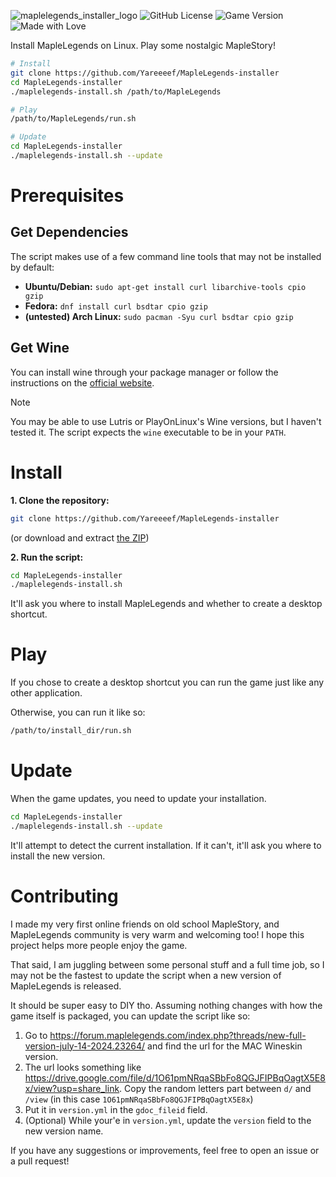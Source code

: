 ![maplelegends_installer_logo](https://github.com/user-attachments/assets/42a7a201-8732-45cf-bfcb-0ce4c96cdbff)
![GitHub License](https://img.shields.io/github/license/Yareeeef/MapleLegends-installer) ![Game Version](https://img.shields.io/badge/dynamic/yaml?url=https%3A%2F%2Fraw.githubusercontent.com%2FYareeeef%2FMapleLegends-installer%2Fmain%2Fversion.yml&query=%24.version&label=game%20version) ![Made with Love](https://img.shields.io/badge/made_with-%E2%9D%A4%EF%B8%8F-red)


Install MapleLegends on Linux. Play some nostalgic MapleStory!

```sh
# Install
git clone https://github.com/Yareeeef/MapleLegends-installer
cd MapleLegends-installer
./maplelegends-install.sh /path/to/MapleLegends

# Play
/path/to/MapleLegends/run.sh

# Update
cd MapleLegends-installer
./maplelegends-install.sh --update
```

# Prerequisites

## Get Dependencies

The script makes use of a few command line tools that may not be installed by default:

- __Ubuntu/Debian:__ `sudo apt-get install curl libarchive-tools cpio gzip`
- __Fedora:__ `dnf install curl bsdtar cpio gzip`
- __(untested) Arch Linux:__ `sudo pacman -Syu curl bsdtar cpio gzip`

## Get Wine

You can install wine through your package manager or follow the instructions on the [official website](https://wiki.winehq.org/Download).

> [!NOTE]
> You may be able to use Lutris or PlayOnLinux's Wine versions, but I haven't tested it. The script expects the `wine` executable to be in your `PATH`.

# Install

__1. Clone the repository:__
```sh
git clone https://github.com/Yareeeef/MapleLegends-installer
```
(or download and extract [the ZIP](https://github.com/Yareeeef/MapleLegends-installer/archive/refs/heads/main.zip))

__2. Run the script:__
```sh
cd MapleLegends-installer
./maplelegends-install.sh
```
It'll ask you where to install MapleLegends and whether to create a desktop shortcut.

# Play

If you chose to create a desktop shortcut you can run the game just like any other application.

Otherwise, you can run it like so:
```sh
/path/to/install_dir/run.sh
```

# Update

When the game updates, you need to update your installation.

```sh
cd MapleLegends-installer
./maplelegends-install.sh --update
```

It'll attempt to detect the current installation. If it can't, it'll ask you where to install the new version.

# Contributing

I made my very first online friends on old school MapleStory, and MapleLegends community is very warm and welcoming too! I hope this project helps more people enjoy the game.

That said, I am juggling between some personal stuff and a full time job, so I may not be the fastest to update the script when a new version of MapleLegends is released.

It should be super easy to DIY tho. Assuming nothing changes with how the game itself is packaged, you can update the script like so:
1. Go to https://forum.maplelegends.com/index.php?threads/new-full-version-july-14-2024.23264/ and find the url for the MAC Wineskin version.
2. The url looks something like https://drive.google.com/file/d/1O61pmNRqaSBbFo8QGJFIPBqOagtX5E8x/view?usp=share_link. Copy the random letters part between `d/` and `/view` (in this case `1O61pmNRqaSBbFo8QGJFIPBqOagtX5E8x`)
3. Put it in `version.yml` in the `gdoc_fileid` field.
4. (Optional) While your'e in `version.yml`, update the `version` field to the new version name.

If you have any suggestions or improvements, feel free to open an issue or a pull request!
